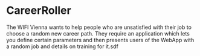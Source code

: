 # CareerRoller
The WIFI Vienna wants to help people who are unsatisfied with their job to choose a random new career path. They require an application which lets you define certain parameters and then presents users of the WebApp with a random job and details on training for it.sdf
